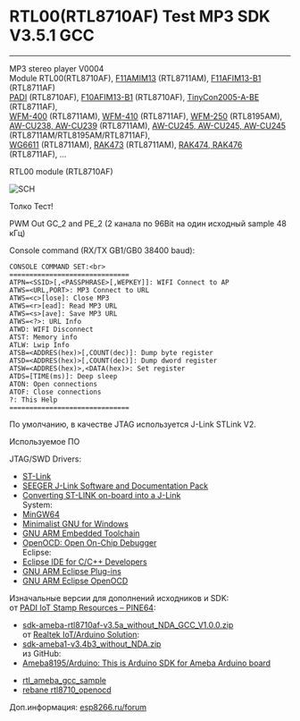 # RTL00(RTL8710AF) Test MP3 SDK V3.5.1 GCC
---

MP3 stereo player V0004<br>
Module RTL00(RTL8710AF), [F11AMIM13](http://fn-link.en.made-in-china.com/product/sSinPtAKZBke/China-RTL8711AM-Iot-Module.html) (RTL8711AM), [F11AFIM13-B1](http://fn-link.en.made-in-china.com/product/PSHnuEtJVXWh/China-RTL8711AF-IoT-Module-IEEE-802-11-B-G-N-2-4GHz-1T1R-WiFi-NFC-Module.html) (RTL8711AF)<br>
[PADI](https://www.pine64.org/?page_id=946) (RTL8710AF), [F10AFIM13-B1](http://en.ofeixin.com/products_detail/productId=65.html) (RTL8710AF), [TinyCon2005-A-BE](http://www.ralinwi.com/product.aspx?info_lb=54&flag=1) (RTL8711AF),<br>
[WFM-400](http://www.rayson.com/rayson/en/?pros=product&pros=product&b_cat_id=A03&m_cat_id=A0304&s_cat_id=A030401&prod_id=P0113&level=3) (RTL8711AM), [WFM-410](http://www.rayson.com/rayson/en/?pros=product&pros=product&b_cat_id=A03&m_cat_id=A0304&s_cat_id=A030401&prod_id=P0114&level=3) (RTL8711AF), [WFM-250](http://www.rayson.com/rayson/en/?pros=product&pros=product&b_cat_id=A03&m_cat_id=A0304&s_cat_id=A030401&prod_id=P0112&level=3) (RTL8195AM),<br>
[AW-CU238, AW-CU239](https://www.buyiot.net/pd-1) (RTL8711AM), [AW-CU245, AW-CU245, AW-CU245](https://www.buyiot.net/home-1) (RTL8711AM/RTL8195AM/RTL8711AF),<br>
[WG6611](http://www.jorjin.com/product.php?id=98) (RTL8711AM), [RAK473](http://www.rakwireless.com/en/download/RAK473/Firmware%20Upgrade) (RTL8711AM), [RAK474, RAK476](http://www.rakwireless.com/en/download/RAK473/Firmware%20Upgrade) (RTL8711AF), ...<br> 

RTL00 module (RTL8710AF)<br>

![SCH](https://github.com/pvvx/RTL00MP3/blob/master/RTL00_MP3_SCH.gif)

Толко Тест!<br>

PWM Out GC_2 and PE_2 (2 канала по 96Bit на один исходный sample 48 кГц)<br>

Console command (RX/TX GB1/GB0 38400 baud):<br>
```
CONSOLE COMMAND SET:<br>
==============================
ATPN=<SSID>[,<PASSPHRASE>[,WEPKEY]]: WIFI Connect to AP
ATWS=<URL,PORT>: MP3 Connect to URL
ATWS=<c>[lose]: Close MP3
ATWS=<r>[ead]: Read MP3 URL
ATWS=<s>[ave]: Save MP3 URL
ATWS=<?>: URL Info
ATWD: WIFI Disconnect
ATST: Memory info
ATLW: Lwip Info
ATSB=<ADDRES(hex)>[,COUNT(dec)]: Dump byte register
ATSD=<ADDRES(hex)>[,COUNT(dec)]: Dump dword register
ATSW=<ADDRES(hex)>,<DATA(hex)>: Set register
ATDS=[TIME(ms)]: Deep sleep
ATON: Open connections
ATOF: Close connections
?: This Help
==============================
```


По умолчанию, в качестве JTAG используется J-Link STLink V2.<br>

Используемое ПО<br>

JTAG/SWD Drivers:<br>
* [ST-Link](http://www.st.com/web/catalog/tools/FM146/CL1984/SC724/SS1677/PF251168?sc=internet/evalboard/product/251168.jsp)<br>
* [SEEGER J-Link Software and Documentation Pack](https://www.segger.com/downloads/jlink)<br>
* [Converting ST-LINK on-board into a J-Link](https://www.segger.com/jlink-st-link.html)<br>
System:<br>
* [MinGW64](https://sourceforge.net/projects/mingw-w64/)<br>
* [Minimalist GNU for Windows](http://www.mingw.org/wiki/msys)<br>
* [GNU ARM Embedded Toolchain](https://launchpad.net/gcc-arm-embedded/+download)<br>
* [OpenOCD: Open On-Chip Debugger](https://sourceforge.net/projects/gnuarmeclipse/files/OpenOCD/)<br>
Eclipse:<br>
* [Eclipse IDE for C/C++ Developers](https://eclipse.org/downloads/packages/eclipse-ide-cc-developers/lunasr1a)<br>
* [GNU ARM Eclipse Plug-ins](http://gnuarmeclipse.github.io/downloads/)<br>
* [GNU ARM Eclipse OpenOCD](http://gnuarmeclipse.github.io/openocd/install/)<br>

Изначальные версии для дополнений исходников и SDK:<br> 
от [PADI IoT Stamp Resources – PINE64](https://www.pine64.org/?page_id=946):<br>
* [sdk-ameba-rtl8710af-v3.5a_without_NDA_GCC_V1.0.0.zip](https://yadi.sk/d/dfIwqNkZv6m63)<br>
от [Realtek IoT/Arduino Solution](http://www.amebaiot.com/en/):<br>
* [sdk-ameba1-v3.4b3_without_NDA.zip](https://yadi.sk/d/Yt7iS1KBvUAV9)<br>
из GitHub:<br>
* [Ameba8195/Arduino: This is Arduino SDK for Ameba Arduino board](https://github.com/Ameba8195/Arduino)<br>
+ [rtl_ameba_gcc_sample](https://github.com/eggman/rtl_ameba_gcc_sample)<br>
+ [rebane rtl8710_openocd](https://bitbucket.org/rebane/rtl8710_openocd/src)<br>
 
Доп.информация: [esp8266.ru/forum](https://esp8266.ru/forum/threads/rtl00-mp3-player.1697/) 
 